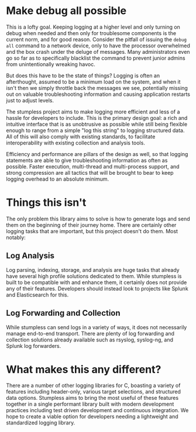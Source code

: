 # Make debug all possible

This is a lofty goal. Keeping logging at a higher level and only turning on debug when needed and then only for troublesome components is the current norm, and for good reason. Consider the pitfall of issuing the `debug all` command to a network device, only to have the processor overwhelmed and the box crash under the deluge of messages. Many administrators even go so far as to specifically blacklist the command to prevent junior admins from unintentionally wreaking havoc.

But does this have to be the state of things? Logging is often an afterthought, assumed to be a minimum load on the system, and when it isn't then we simply throttle back the messages we see, potentially missing out on valuable troubleshooting information and causing application restarts just to adjust levels.

The stumpless project aims to make logging more efficient and less of a hassle for developers to include. This is the primary design goal: a rich and intuitive interface that is as unobtrusive as possible while still being flexible enough to range from a simple "log this string" to logging structured data. All of this will also comply with existing standards, to facilitate interoperability with existing collection and analysis tools.

Efficiency and performance are pillars of the design as well, so that logging statements are able to give troubleshooting information as often as possible. Faster execution, multi-thread and multi-process support, and strong compression are all tactics that will be brought to bear to keep logging overhead to an absolute minimum.

# Things this isn't

The only problem this library aims to solve is how to generate logs and send them on the beginning of their journey home. There are certainly other logging tasks that are important, but this project doesn't do them. Most notably:

## Log Analysis
Log parsing, indexing, storage, and analysis are huge tasks that already have several high profile solutions dedicated to them. While stumpless is built to be compatible with and enhance them, it certainly does not provide any of their features. Developers should instead look to projects like Splunk and Elasticsearch for this.

## Log Forwarding and Collection
While stumpless can send logs in a variety of ways, it does not necessarily manage end-to-end transport. There are plenty of log forwarding and collection solutions already available such as rsyslog, syslog-ng, and Splunk log forwarders.

# What makes this any different?

There are a number of other logging libraries for C, boasting a variety of features including header-only, various target selections, and structured data options. Stumpless aims to bring the most useful of these features together in a single performant library built with modern development practices including test driven development and continuous integration. We hope to create a viable option for developers needing a lightweight and standardized logging library.
